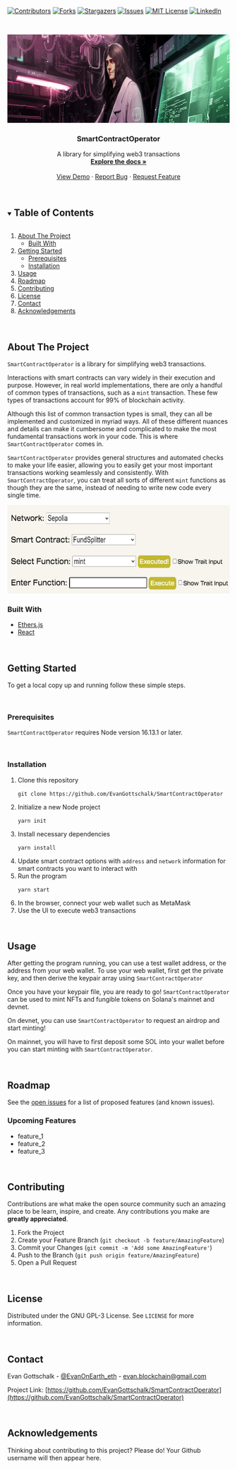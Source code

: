 [![Contributors][contributors-shield]][contributors-url]
[![Forks][forks-shield]][forks-url]
[![Stargazers][stars-shield]][stars-url]
[![Issues][issues-shield]][issues-url]
[![MIT License][license-shield]][license-url]
[![LinkedIn][linkedin-shield]][linkedin-url]



<!-- PROJECT LOGO -->
<br />
<p align="center">
  <!--   <a href="https://github.com/EvanGottschalk/SmartContractOperator">
    <img src="README_images/logo.png" alt="Logo" width="250" height="130">
  </a> -->
  <a href="https://github.com/EvanGottschalk/SmartContractOperator">
    <img src="README_images/banner.png" alt="SmartContractOperator" height="200">
  </a>

  <h3 align="center">SmartContractOperator</h3>

  <p align="center">
    A library for simplifying web3 transactions
    <br />
    <a href="https://github.com/EvanGottschalk/SmartContractOperator"><strong>Explore the docs »</strong></a>
    <br />
    <br />
    <a href="https://github.com/EvanGottschalk/SmartContractOperator">View Demo</a>
    ·
    <a href="https://github.com/EvanGottschalk/SmartContractOperator/issues">Report Bug</a>
    ·
    <a href="https://github.com/EvanGottschalk/SmartContractOperator/issues">Request Feature</a>
  </p>
</p>




<br>





<!-- TABLE OF CONTENTS -->
<details open="open">
  <summary><h2 style="display: inline-block">Table of Contents</h2></summary>
  <ol>
    <li>
      <a href="#about-the-project">About The Project</a>
      <ul>
        <li><a href="#built-with">Built With</a></li>
      </ul>
    </li>
    <li>
      <a href="#getting-started">Getting Started</a>
      <ul>
        <li><a href="#prerequisites">Prerequisites</a></li>
        <li><a href="#installation">Installation</a></li>
      </ul>
    </li>
    <li><a href="#usage">Usage</a></li>
    <li><a href="#roadmap">Roadmap</a></li>
    <li><a href="#contributing">Contributing</a></li>
    <li><a href="#license">License</a></li>
    <li><a href="#contact">Contact</a></li>
    <li><a href="#acknowledgements">Acknowledgements</a></li>
  </ol>
</details>





<br>






<!-- ABOUT THE PROJECT -->
## About The Project

`SmartContractOperator` is a library for simplifying web3 transactions.

Interactions with smart contracts can vary widely in their execution and purpose. However, in real world implementations, there are only a handful of common types of transactions, such as a `mint` transaction. These few types of transactions account for 99% of blockchain activity.

Although this list of common transaction types is small, they can all be implemented and customized in myriad ways. All of these different nuances and details can make it cumbersome and complicated to make the most fundamental transactions work in your code. This is where `SmartContractOperator` comes in.

`SmartContractOperator` provides general structures and automated checks to make your life easier, allowing you to easily get your most important transactions working seamlessly and consistently. With `SmartContractOperator`, you can treat all sorts of different `mint` functions as though they are the same, instead of needing to write new code every single time. 


<a href="https://github.com/EvanGottschalk/SmartContractOperator">
  <img src="README_images/screenshot.png" alt="SmartContractOperator in action" height="200">
</a>


<br>






### Built With

* [Ethers.js](https://docs.ethers.org/v5/)
* [React](https://react.dev/)





<br>







<!-- GETTING STARTED -->
## Getting Started

To get a local copy up and running follow these simple steps.




<br>





### Prerequisites

`SmartContractOperator` requires Node version 16.13.1 or later.




<br>





### Installation

1. Clone this repository
   ```
   git clone https://github.com/EvanGottschalk/SmartContractOperator
   ```
2. Initialize a new Node project
   ```
   yarn init
   ```
3. Install necessary dependencies
   ```
   yarn install
   ```
4. Update smart contract options with `address` and `network` information for smart contracts you want to interact with
5. Run the program
   ```
   yarn start
   ```
6. In the browser, connect your web wallet such as MetaMask
7. Use the UI to execute web3 transactions




<br>





<!-- USAGE EXAMPLES -->
## Usage

After getting the program running, you can use a test wallet address, or the address from your web wallet. To use your web wallet, first get the private key, and then derive the keypair array using `SmartContractOperator`

Once you have your keypair file, you are ready to go! `SmartContractOperator` can be used to mint NFTs and fungible tokens on Solana's mainnet and devnet.

On devnet, you can use `SmartContractOperator` to request an airdrop and start minting!

On mainnet, you will have to first deposit some SOL into your wallet before you can start minting with `SmartContractOperator`.




<br>





<!-- ROADMAP -->
## Roadmap

See the [open issues](https://github.com/EvanGottschalk/SmartContractOperator/issues) for a list of proposed features (and known issues).

### Upcoming Features

* feature_1
* feature_2
* feature_3



<br>





<!-- CONTRIBUTING -->
## Contributing

Contributions are what make the open source community such an amazing place to be learn, inspire, and create. Any contributions you make are **greatly appreciated**.

1. Fork the Project
2. Create your Feature Branch (`git checkout -b feature/AmazingFeature`)
3. Commit your Changes (`git commit -m 'Add some AmazingFeature'`)
4. Push to the Branch (`git push origin feature/AmazingFeature`)
5. Open a Pull Request





<br>






<!-- LICENSE -->
## License

Distributed under the GNU GPL-3 License. See `LICENSE` for more information.





<br>






<!-- CONTACT -->
## Contact

Evan Gottschalk - [@EvanOnEarth_eth](https://twitter.com/EvanOnEarth_eth) - evan.blockchain@gmail.com

Project Link: [https://github.com/EvanGottschalk/SmartContractOperator](https://github.com/EvanGottschalk/SmartContractOperator)





<br>






<!-- ACKNOWLEDGEMENTS -->
## Acknowledgements

Thinking about contributing to this project? Please do! Your Github username will then appear here.





<!-- MARKDOWN LINKS & IMAGES -->
<!-- https://www.markdownguide.org/basic-syntax/#reference-style-links -->
[contributors-shield]: https://img.shields.io/github/contributors/EvanGottschalk/SmartContractOperator.svg?style=for-the-badge
[contributors-url]: https://github.com/EvanGottschalk/SmartContractOperator/graphs/contributors
[forks-shield]: https://img.shields.io/github/forks/EvanGottschalk/SmartContractOperator.svg?style=for-the-badge
[forks-url]: https://github.com/EvanGottschalk/SmartContractOperator/network/members
[stars-shield]: https://img.shields.io/github/stars/EvanGottschalk/SmartContractOperator.svg?style=for-the-badge
[stars-url]: https://github.com/EvanGottschalk/SmartContractOperator/stargazers
[issues-shield]: https://img.shields.io/github/issues/EvanGottschalk/SmartContractOperator.svg?style=for-the-badge
[issues-url]: https://github.com/EvanGottschalk/SmartContractOperator/issues
[license-shield]: https://img.shields.io/github/license/EvanGottschalk/SmartContractOperator.svg?style=for-the-badge
[license-url]: https://github.com/EvanGottschalk/SmartContractOperator/blob/master/LICENSE.txt
[linkedin-shield]: https://img.shields.io/badge/-LinkedIn-black.svg?style=for-the-badge&logo=linkedin&colorB=555
[linkedin-url]: https://linkedin.com/in/EvanGottschalk
